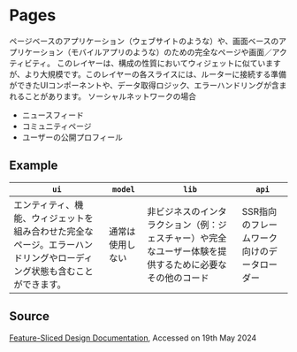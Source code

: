 # Pages

ページベースのアプリケーション（ウェブサイトのような）や、画面ベースのアプリケーション（モバイルアプリのような）のための完全なページや画面／アクティビティ。
このレイヤーは、構成の性質においてウィジェットに似ていますが、より大規模です。このレイヤーの各スライスには、ルーターに接続する準備ができたUIコンポーネントや、データ取得ロジック、エラーハンドリングが含まれることがあります。
ソーシャルネットワークの場合

- ニュースフィード
- コミュニティページ
- ユーザーの公開プロフィール

## Example

| `ui` | `model` | `lib` | `api` |
| --- | --- | --- | --- |
| エンティティ、機能、ウィジェットを組み合わせた完全なページ。エラーハンドリングやローディング状態も含むことができます。 | 通常は使用しない | 非ビジネスのインタラクション（例：ジェスチャー）や完全なユーザー体験を提供するために必要なその他のコード | SSR指向のフレームワーク向けのデータローダー |

## Source

[Feature-Sliced Design Documentation](https://feature-sliced.design/), Accessed on 19th May 2024
